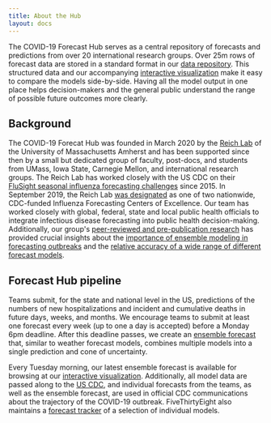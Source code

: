 ```yaml
---
title: About the Hub
layout: docs
---
```


The COVID-19 Forecast Hub serves as a central repository of forecasts and predictions from over 20 international research groups. Over 25m rows of forecast data are stored in a standard format in our <a href="https://zoltardata.com/project/44" target="_blank">data repository</a>. This structured data and our accompanying <a href="https://reichlab.io/covid19-forecast-hub/" target="_blank">interactive visualization</a> make it easy to compare the models side-by-side. Having all the model output in one place helps decision-makers and the general public understand the range of possible future outcomes more clearly.  

## Background
The COVID-19 Forecat Hub was founded in March 2020 by the <a href="https://reichlab.io/" target="_blank">Reich Lab</a> of the University of Massachusetts Amherst and has been supported since then by a small but dedicated group of faculty, post-docs, and students from UMass, Iowa State, Carnegie Mellon, and international research groups. The Reich Lab has worked closely with the US CDC on their <a href="https://www.cdc.gov/flu/weekly/flusight/index.html" target="_blank">FluSight seasonal influenza forecasting challenges</a> since 2015. In September 2019, the Reich Lab <a href="https://www.umass.edu/newsoffice/article/cdc-designates-umass-amherst-flu" target="_blank">was designated</a> as one of two nationwide, CDC-funded Influenza Forecasting Centers of Excellence.  Our team has worked closely with global, federal, state and local public health officials to integrate infectious disease forecasting into public health decision-making. Additionally, our group's [peer-reviewed and pre-publication research](./research/) has provided crucial insights about the <a href="https://journals.plos.org/ploscompbiol/article?id=10.1371/journal.pcbi.1007486" target="_blank">importance of ensemble modeling in forecasting outbreaks</a> and the <a href="https://www.pnas.org/content/116/8/3146" target="_blank">relative accuracy of a wide range of different forecast models</a>.

## Forecast Hub pipeline
Teams submit, for the state and national level in the US, predictions of the numbers of new hospitalizations and incident and cumulative deaths in future days, weeks, and months. We encourage teams to submit at least one forecast every week (up to one a day is accepted) before a Monday 6pm deadline. After this deadline passes, we create an [ensemble forecast](./ensemble/) that, similar to weather forecast models, combines multiple models into a single prediction and cone of uncertainty. 

Every Tuesday morning, our latest ensemble forecast is available for browsing at our <a href="https://reichlab.io/covid19-forecast-hub/" target="_blank">interactive visualization</a>.
Additionally, all model data are passed along to the <a href="https://www.cdc.gov/coronavirus/2019-ncov/covid-data/forecasting-us.html" target="_blank">US CDC</a>, and individual forecasts from the teams, as well as the ensemble forecast, are used in official CDC communications about the trajectory of the COVID-19 outbreak. FiveThirtyEight also maintains a <a href="https://projects.fivethirtyeight.com/covid-forecasts/" target="_blank">forecast tracker</a> of a selection of individual models. 